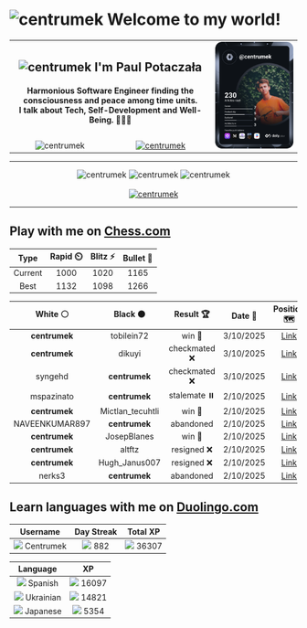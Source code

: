 <h1>
  <img
    src="https://emojis.slackmojis.com/emojis/images/1531849430/4246/blob-sunglasses.gif"
    width="30"
    alt="centrumek"
  />
  Welcome to my world!
</h1>

<table>
  <tbody>
    <tr>
      <td align="center" width="70%" colspan="2">
        <h2>
          <img
            src="https://raw.githubusercontent.com/MartinHeinz/MartinHeinz/master/wave.gif"
            width="30px"
            alt="centrumek"
          />
          I'm Paul Potaczała
        </h2>
        <h4>
          Harmonious Software Engineer finding the consciousness and peace among time units.
          <br/>
          I talk about Tech, Self-Development and Well-Being. 🌿🧘🚀
        </h4>
      </td>
      <td width="30%" rowspan="2">
        <a href="https://app.daily.dev/centrumek">
          <img
            src="./devcard.svg"
            alt="centrumek"
          />
        </a>
      </td>
    </tr>
    <tr align="center">
      <td>
        <img
          src="https://komarev.com/ghpvc/?username=centrumek&label=visitors&color=0e75b6&style=flat"
          alt="centrumek"
        >
      </td>
      <td>
        <a href="https://stackoverflow.com/users/14496012/centrumek">
          <img
            src="https://stackoverflow.com/users/flair/14496012.png?theme=dark"
            alt="centrumek"
          >
        </a>
      </td>
    </tr>
  </tbody>
</table>

---
<div align="center">
  <img 
    src="https://github-readme-stats.vercel.app/api?username=centrumek&show_icons=true&count_private=true&theme=dark&hide_border=true&hide=issues,contribs&bg_color=00000000"
    alt="centrumek"
  />
  <img
    src="https://github-readme-stats.vercel.app/api/top-langs/?username=centrumek&layout=compact&hide_border=true&theme=dark&bg_color=00000000&langs_count=6&exclude_repo=air-statistic-app"
    alt="centrumek"
  />
  <img 
    src="https://github-readme-streak-stats.herokuapp.com?user=centrumek&theme=dark&hide_border=true&background=FFFFFF00"
    alt="centrumek"
  />
  <br/>
  <br/>
  <a href="https://www.buymeacoffee.com/centrumek">
    <img
      src="https://cdn.buymeacoffee.com/buttons/v2/default-orange.png"
      height="50"
      width="210"
      alt="centrumek"
    />
  </a>
</div>

---

## Play with me on [Chess.com](https://www.chess.com/member/centrumek)

<div align="center">
<!--START_SECTION:chessStats-->
<!-- Automatically generated with https://github.com/Balastrong/chess-stats-action -->

| Type | Rapid ⏲️ | Blitz ⚡ | Bullet 🔫 |
|:---:|:---:|:---:|:---:|
| Current | 1000 | 1020 | 1165 |
| Best | 1132 | 1098 | 1266 |

| White ⚪ | Black ⚫ | Result 🏆 | Date 📅 | Position 🗺️ | Type 🕕 |
|:---:|:---:|:---:|:---:|:---:|:---:|
| **centrumek** | tobilein72 | win 🥇 | 3/10/2025 | <a href="http://www.ee.unb.ca/cgi-bin/tervo/fen.pl?select=2Q2k2/r2R3p/4n1p1/6P1/P6P/7K/8/4r3 b - - 0 46">Link</a> | Blitz |
| **centrumek** | dikuyi | checkmated ❌ | 3/10/2025 | <a href="http://www.ee.unb.ca/cgi-bin/tervo/fen.pl?select=2k5/p1p3pp/1p6/8/8/8/P3n1PP/5q1K w - - 10 49">Link</a> | Blitz |
| syngehd | **centrumek** | checkmated ❌ | 3/10/2025 | <a href="http://www.ee.unb.ca/cgi-bin/tervo/fen.pl?select=8/R7/2p5/k2p4/2pK4/2P5/1R1n2P1/8 b - - 2 46">Link</a> | Blitz |
| mspazinato | **centrumek** | stalemate ⏸️ | 2/10/2025 | <a href="http://www.ee.unb.ca/cgi-bin/tervo/fen.pl?select=6Q1/8/8/8/3P2Pk/1K5p/PP5B/8 b - - 0 50">Link</a> | Blitz |
| **centrumek** | Mictlan_tecuhtli | win 🥇 | 2/10/2025 | <a href="http://www.ee.unb.ca/cgi-bin/tervo/fen.pl?select=rnbqkbnr/pppppppp/8/8/3P4/8/PPP1PPPP/RNBQKBNR b KQkq d3 0 1">Link</a> | Blitz |
| NAVEENKUMAR897 | **centrumek** | abandoned  | 2/10/2025 | <a href="http://www.ee.unb.ca/cgi-bin/tervo/fen.pl?select=8/4k3/8/8/1K5P/pP6/P1P3P1/8 b - - 2 45">Link</a> | Blitz |
| **centrumek** | JosepBlanes | win 🥇 | 2/10/2025 | <a href="http://www.ee.unb.ca/cgi-bin/tervo/fen.pl?select=r1q2rk1/pbp3bp/3p2p1/1PpPp1p1/P1B1P3/2P2P2/3NQ2P/2KR3R b - - 1 19">Link</a> | Blitz |
| **centrumek** | altftz | resigned ❌ | 2/10/2025 | <a href="http://www.ee.unb.ca/cgi-bin/tervo/fen.pl?select=6k1/p4p2/2p5/Pp2pP1p/1P5P/5P2/3bK3/2q5 w - - 0 35">Link</a> | Blitz |
| **centrumek** | Hugh_Janus007 | resigned ❌ | 2/10/2025 | <a href="http://www.ee.unb.ca/cgi-bin/tervo/fen.pl?select=8/p4Rpk/7p/4nP2/2K4P/2P5/2r2r2/8 w - - 1 34">Link</a> | Blitz |
| nerks3 | **centrumek** | abandoned  | 2/10/2025 | <a href="http://www.ee.unb.ca/cgi-bin/tervo/fen.pl?select=8/8/2k1Q2p/8/5p2/5P2/PPP2BPP/3R2K1 b - - 2 38">Link</a> | Blitz |

<!--END_SECTION:chessStats-->
</div>

## Learn languages with me on [Duolingo.com](https://www.duolingo.com/profile/Centrumek)

<div align="center">
<!--START_SECTION:duolingoStats-->
<!-- Automatically generated with https://github.com/centrumek/duolingo-readme-stats-->

| Username | Day Streak | Total XP |
|:---:|:---:|:---:|
| <img src="https://raw.githubusercontent.com/centrumek/duolingo-readme-stats/main/assets/duolingo.png" height="12"> Centrumek | <img src="https://raw.githubusercontent.com/centrumek/duolingo-readme-stats/main/assets/streakfrozen.svg" height="12"> 882 | <img src="https://raw.githubusercontent.com/centrumek/duolingo-readme-stats/main/assets/xp.svg" height="12"> 36307 |

| Language | XP |
|:---:|:---:|
| <img src="https://raw.githubusercontent.com/centrumek/duolingo-readme-stats/main/assets/langs/spanish.svg" height="12"> Spanish | <img src="https://raw.githubusercontent.com/centrumek/duolingo-readme-stats/main/assets/xp.svg" height="12"> 16097 |
| <img src="https://raw.githubusercontent.com/centrumek/duolingo-readme-stats/main/assets/langs/ukrainian.svg" height="12"> Ukrainian | <img src="https://raw.githubusercontent.com/centrumek/duolingo-readme-stats/main/assets/xp.svg" height="12"> 14821 |
| <img src="https://raw.githubusercontent.com/centrumek/duolingo-readme-stats/main/assets/langs/japanese.svg" height="12"> Japanese | <img src="https://raw.githubusercontent.com/centrumek/duolingo-readme-stats/main/assets/xp.svg" height="12"> 5354 |

<!--END_SECTION:duolingoStats-->
</div>
<!--
**centrumek/centrumek** is a ✨ _special_ ✨ repository because its `README.md` (this file) appears on your GitHub profile.

Here are some ideas to get you started:

- 🔭 I’m currently working on ...
- 🌱 I’m currently learning ...
- 👯 I’m looking to collaborate on ...
- 🤔 I’m looking for help with ...
- 💬 Ask me about ...
- 📫 How to reach me: ...
- 😄 Pronouns: ...
- ⚡ Fun fact: ...
-->

